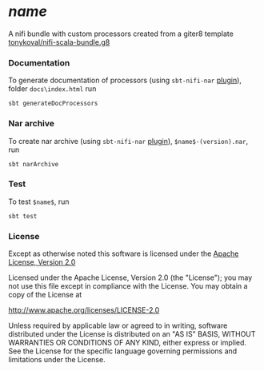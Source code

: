 # $name$

A nifi bundle with custom processors created from a giter8 template [tonykoval/nifi-scala-bundle.g8](https://github.com/tonykoval/tonykoval/nifi-scala-bundle.g8)

### Documentation
To generate documentation of processors (using `sbt-nifi-nar` [plugin](https://github.com/tonykoval/sbt-nifi-nar)), folder `docs\index.html` run
 
    sbt generateDocProcessors

### Nar archive
To create nar archive (using `sbt-nifi-nar` [plugin](https://github.com/tonykoval/sbt-nifi-nar)), `$name$-(version).nar`, run

    sbt narArchive

### Test
To test `$name$`, run

    sbt test

### License

Except as otherwise noted this software is licensed under the
[Apache License, Version 2.0](http://www.apache.org/licenses/LICENSE-2.0.html)

Licensed under the Apache License, Version 2.0 (the "License");
you may not use this file except in compliance with the License.
You may obtain a copy of the License at

  http://www.apache.org/licenses/LICENSE-2.0

Unless required by applicable law or agreed to in writing, software
distributed under the License is distributed on an "AS IS" BASIS,
WITHOUT WARRANTIES OR CONDITIONS OF ANY KIND, either express or implied.
See the License for the specific language governing permissions and
limitations under the License.
